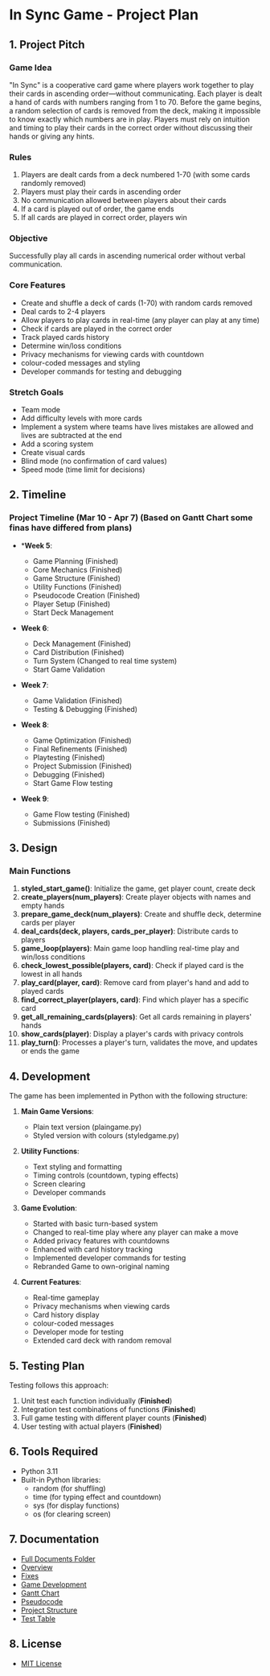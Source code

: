 
# In Sync Game - Project Plan

## 1. Project Pitch

### Game Idea
"In Sync" is a cooperative card game where players work together to play their cards in ascending order—without communicating. Each player is dealt a hand of cards with numbers ranging from 1 to 70. Before the game begins, a random selection of cards is removed from the deck, making it impossible to know exactly which numbers are in play. Players must rely on intuition and timing to play their cards in the correct order without discussing their hands or giving any hints.

### Rules
1. Players are dealt cards from a deck numbered 1-70 (with some cards randomly removed)
2. Players must play their cards in ascending order
3. No communication allowed between players about their cards
4. If a card is played out of order, the game ends
5. If all cards are played in correct order, players win

### Objective
Successfully play all cards in ascending numerical order without verbal communication.

### Core Features
- Create and shuffle a deck of cards (1-70) with random cards removed
- Deal cards to 2-4 players
- Allow players to play cards in real-time (any player can play at any time)
- Check if cards are played in the correct order
- Track played cards history
- Determine win/loss conditions
- Privacy mechanisms for viewing cards with countdown
- colour-coded messages and styling
- Developer commands for testing and debugging

### Stretch Goals
- Team mode
- Add difficulty levels with more cards
- Implement a system where teams have lives mistakes are allowed and lives are subtracted at the end
- Add a scoring system
- Create visual cards
- Blind mode (no confirmation of card values)
- Speed mode (time limit for decisions)

## 2. Timeline

### Project Timeline (Mar 10 - Apr 7) (Based on Gantt Chart some finas have differed from plans)

- ***Week 5**:
   - Game Planning (Finished)
   - Core Mechanics (Finished)
   - Game Structure (Finished)
   - Utility Functions (Finished)
   - Pseudocode Creation (Finished)
   - Player Setup (Finished)
   - Start Deck Management

- **Week 6**:
   - Deck Management (Finished)
   - Card Distribution (Finished)
   - Turn System (Changed to real time system)
   - Start Game Validation

- **Week 7**:
   - Game Validation (Finished)
   - Testing & Debugging (Finished)

- **Week 8**:
   - Game Optimization (Finished)
   - Final Refinements (Finished)
   - Playtesting (Finished)
   - Project Submission (Finished)
   - Debugging (Finished)
   - Start Game Flow testing

- **Week 9**:
   - Game Flow testing (Finished)
   - Submissions (Finished)

## 3. Design

### Main Functions

1. **styled_start_game()**: Initialize the game, get player count, create deck
2. **create_players(num_players)**: Create player objects with names and empty hands
3. **prepare_game_deck(num_players)**: Create and shuffle deck, determine cards per player
4. **deal_cards(deck, players, cards_per_player)**: Distribute cards to players
5. **game_loop(players)**: Main game loop handling real-time play and win/loss conditions
6. **check_lowest_possible(players, card)**: Check if played card is the lowest in all hands
7. **play_card(player, card)**: Remove card from player's hand and add to played cards
8. **find_correct_player(players, card)**: Find which player has a specific card
9. **get_all_remaining_cards(players)**: Get all cards remaining in players' hands
10. **show_cards(player)**: Display a player's cards with privacy controls
11. **play_turn()**: Processes a player's turn, validates the move, and updates or ends the game

## 4. Development

The game has been implemented in Python with the following structure:

1. **Main Game Versions**:
   - Plain text version (plaingame.py)
   - Styled version with colours (styledgame.py)

2. **Utility Functions**:
   - Text styling and formatting
   - Timing controls (countdown, typing effects)
   - Screen clearing
   - Developer commands
   
3. **Game Evolution**:
   - Started with basic turn-based system
   - Changed to real-time play where any player can make a move
   - Added privacy features with countdowns
   - Enhanced with card history tracking
   - Implemented developer commands for testing
   - Rebranded Game to own-original naming

4. **Current Features**:
   - Real-time gameplay
   - Privacy mechanisms when viewing cards
   - Card history display
   - colour-coded messages
   - Developer mode for testing
   - Extended card deck with random removal

## 5. Testing Plan

Testing follows this approach:
1. Unit test each function individually (**Finished**)
2. Integration test combinations of functions (**Finished**)
3. Full game testing with different player counts (**Finished**)
4. User testing with actual players (**Finished**)

## 6. Tools Required

- Python 3.11
- Built-in Python libraries:
  - random (for shuffling)
  - time (for typing effect and countdown)
  - sys (for display functions)
  - os (for clearing screen)

## 7. Documentation
- [Full Documents Folder](https://github.com/ocean-onion/In-Sync-OM-DEV/tree/main/docs)
- [Overview](https://github.com/ocean-onion/In-Sync-OM-DEV/blob/main/README.md)
- [Fixes](https://github.com/ocean-onion/In-Sync-OM-DEV/blob/main/docs/fixes/fixes.md)
- [Game Development](https://github.com/ocean-onion/In-Sync-OM-DEV/blob/main/docs/game_development.md)
- [Gantt Chart](https://github.com/ocean-onion/In-Sync-OM-DEV/blob/main/docs/gantt_chart.md)
- [Pseudocode](https://github.com/ocean-onion/In-Sync-OM-DEV/blob/main/docs/pseudocode.md)
- [Project Structure](https://github.com/ocean-onion/In-Sync-OM-DEV/blob/main/docs/structure.md)
- [Test Table](https://github.com/ocean-onion/In-Sync-OM-DEV/blob/main/docs/test_table.md)

## 8. License
- [MIT License](https://github.com/ocean-onion/In-Sync-OM/blob/main/LICENSE)